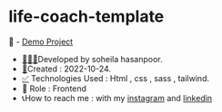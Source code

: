 # life-coach-template
📌 - [Demo Project](https://soheilahpb.github.io/life-coach-template/)
- <a href="https://fa.piliapp.com/emoji/list/?skin=1f3fb" class="active">👩🏻‍💻</a>Developed by soheila hasanpoor.
- <a href="https://fa.piliapp.com/emoji/list/?skin=1f3fb" class="active">📅</a>Created : 2022-10-24.
- <a title="Symbols" href="https://fa.piliapp.com/emoji/list/?skin=1f3fb#symbols">✅</a> Technologies Used : Html , css , sass , tailwind.
- 🔘 Role : Frontend
- 📞How to reach me : with my 
[instagram](https://www.instagram.com/soheila_hasanpoor_web) and 
[linkedin](https://www.linkedin.com/in/soheila-hasanpoor-8b2903273/)
